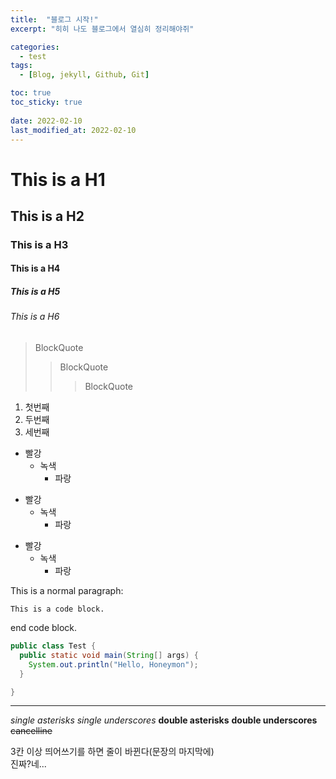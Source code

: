 ```yaml
---
title:  "블로그 시작!"
excerpt: "히히 나도 블로그에서 열심히 정리해야쥐"

categories:
  - test
tags:
  - [Blog, jekyll, Github, Git]

toc: true
toc_sticky: true
 
date: 2022-02-10
last_modified_at: 2022-02-10
---
```



<!--글머리: 1~6까지만 지원-->
# This is a H1
## This is a H2
### This is a H3
#### This is a H4
##### This is a H5
###### This is a H6

<!--BlockQuote-->
>BlockQuote
>>BlockQuote
>>>BlockQuote

<!--순서 있는 목록(언제나 숫자에 땨른 내림차순)-->
1. 첫번째
2. 두번째
3. 세번째

<!--순서 없는 목록(글머리 기호: *, +, - 지원)-->
* 빨강
  * 녹색
    * 파랑

+ 빨강
  + 녹색
    + 파랑

- 빨강
  - 녹색
    - 파랑   

<!--코드 들여쓰기(한줄씩 띄어써야 인정됨)-->
This is a normal paragraph:

    This is a code block.
    
end code block.  

<!--코드블럭-->
```java
public class Test {
  public static void main(String[] args) {
    System.out.println("Hello, Honeymon");
  }

}
```

<!--수평선-->
***

<!--강조-->
*single asterisks*
_single underscores_
**double asterisks**
__double underscores__
~~cancelline~~

<!--줄바꿈-->
3칸 이상 띄어쓰기를 하면 줄이 바뀐다(문장의 마지막에)   
진짜?네...
